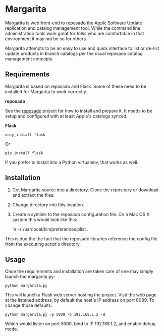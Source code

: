 Margarita
=========

Margarita is web front-end to reposado the Apple Software Update replication and catalog management tool. While the command line administration tools work great for folks who are comfortable in that environment it may not be so for others.

Margarita attempts to be an easy to use and quick interface to list or de-list update products in branch catalogs per the usual reposado catalog management concepts.

Requirements
------------

Margarita is based on reposado and Flask. Some of these need to be installed for Margarita to work correctly.

**reposado**

See the [reposado](http://github.com/wdas/reposado) project for how to install and prepare it. It needs to be setup and configured with at least Apple's catalogs synced.

**Flask**

    easy_install flask

Or

    pip install flask

If you prefer to install into a Python virtualenv, that works as well.

Installation
------------

1. Get Margarita source into a directory. Clone the repository or download and extract the files.
2. Change directory into this location.
3. Create a symlink to the reposado configuration file. On a Mac OS X system this would look like this:

    ln -s /usr/local/bin/preferences.plist .

This is due the the fact that the reposado libraries reference the config file from the executing script's directory.

Usage
-----

Once the requirements and installation are taken care of one may simply launch the margarita.py:

    python margarita.py

This will launch a Flask web server hosting the project. Visit the web page at the listened address, by default the host's IP address on port 8089. To change those defaults:

    python margarita.py -p 5000 -b 192.168.1.2 -d

Which would listen on port 5000, bind to IP 192.168.1.2, and enable debug mode.